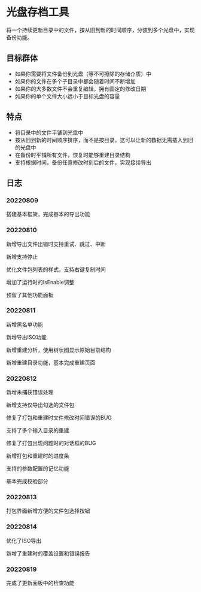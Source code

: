# 光盘存档工具

将一个持续更新目录中的文件，按从旧到新的时间顺序，分装到多个光盘中，实现备份功能。

## 目标群体

- 如果你需要将文件备份到光盘（等不可擦除的存储介质）中
- 如果你的文件在多个子目录中都会随着时间不断增加
- 如果你的大多数文件不会重复编辑，拥有固定的修改日期
- 如果你的单个文件大小远小于目标光盘的容量

## 特点

- 将目录中的文件平铺到光盘中
- 按从旧到新的时间顺序排序，而不是按目录，这可以让新的数据无需插入到旧的光盘中
- 在备份时平铺所有文件，恢复时能够重建目录结构
- 支持根据时间，备份任意修改时刻后的文件，实现接续导出

## 日志

### 20220809

搭建基本框架，完成基本的导出功能

### 20220810

新增导出文件出错时支持重试、跳过、中断

新增支持停止

优化文件包列表的样式，支持右键复制时间

增加了运行时的IsEnable调整

预留了其他功能面板

### 20220811

新增黑名单功能

新增导出ISO功能

新增重建分析，使用树状图显示原始目录结构

新增重建目录功能，基本完成重建页面

### 20220812

新增未捕获错误处理

新增支持仅导出勾选的文件包

修复了打包和重建时文件修改时间错误的BUG

支持了多个输入目录的重建

修复了打包出现问题时的对话框的BUG

新增打包和重建时的进度条

支持的参数配置的记忆功能

基本完成校验部分

### 20220813

打包界面新增方便的文件包选择按钮

### 20220814

优化了ISO导出

新增了重建时的覆盖设置和错误报告

### 20220819

完成了更新面板中的检查功能